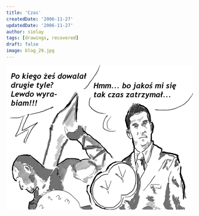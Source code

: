 ```yaml
---
title: 'Czas'
createdDate: '2006-11-27'
updatedDate: '2006-11-27'
author: sielay
tags: [drawings, recovered]
draft: false
image: blog_29.jpg
---
```


![](blog_29.jpg)
